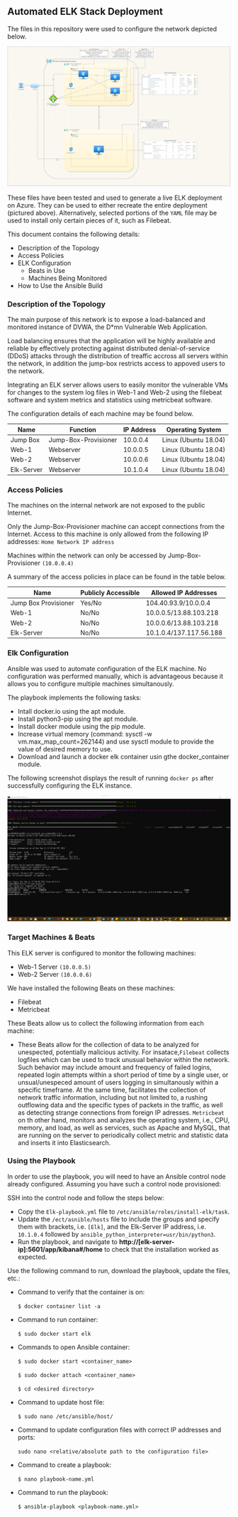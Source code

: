 ## Automated ELK Stack Deployment

The files in this repository were used to configure the network depicted below.

![TODO: Update the path with the name of your diagram](Images/Cloud-Infrastructure-Diagram.drawio.png)


These files have been tested and used to generate a live ELK deployment on Azure. They can be used to either recreate the entire deployment (pictured above). Alternatively, selected portions of the `YAML` file may be used to install only certain pieces of it, such as Filebeat.

This document contains the following details:
- Description of the Topology
- Access Policies
- ELK Configuration
  - Beats in Use
  - Machines Being Monitored
- How to Use the Ansible Build


### Description of the Topology

The main purpose of this network is to expose a load-balanced and monitored instance of DVWA, the D*mn Vulnerable Web Application.

Load balancing ensures that the application will be highly available and reliable by effectively protecting against distributed denial-of-service (DDoS) attacks through the distribution of treaffic accross all servers within the network, in addition the jump-box restricts access to appoved users to the network.

Integrating an ELK server allows users to easily monitor the vulnerable VMs for changes to the system log files in Web-1 and Web-2 using the filebeat software and system metrics and statistics using metricbeat software.

The configuration details of each machine may be found below.

| Name                   | Function              | IP Address              | Operating System    |
|------------------------|-----------------------|-------------------------|---------------------|
| Jump Box               |Jump-Box-Provisioner   | 10.0.0.4                | Linux (Ubuntu 18.04)|
| Web-1                  |Webserver              | 10.0.0.5                | Linux (Ubuntu 18.04)|
| Web-2                  |Webserver              | 10.0.0.6                | Linux (Ubuntu 18.04)|
| Elk-Server             |Webserver              | 10.1.0.4                | Linux (Ubuntu 18.04)|


### Access Policies

The machines on the internal network are not exposed to the public Internet. 

Only the Jump-Box-Provisioner machine can accept connections from the Internet. Access to this machine is only allowed from the following IP addresses: `Home Network IP address`

Machines within the network can only be accessed by Jump-Box-Provisioner `(10.0.0.4)`

A summary of the access policies in place can be found in the table below.

| Name                 | Publicly Accessible    | Allowed IP Addresses      |
|----------------------|------------------------|---------------------------|
| Jump Box Provisioner | Yes/No                 | 104.40.93.9/10.0.0.4      |
| Web-1                | No/No                  | 10.0.0.5/13.88.103.218    |
| Web-2                | No/No                  | 10.0.0.6/13.88.103.218    |
| Elk-Server           | No/No                  | 10.1.0.4/137.117.56.188   |


### Elk Configuration

Ansible was used to automate configuration of the ELK machine. No configuration was performed manually, which is advantageous because it allows you to configure multiple machines simultanously. 

The playbook implements the following tasks:

- Intall docker.io using the apt module.
- Install python3-pip using the apt module.
- Install docker module using the pip module.
- Increase virtual memory (command: sysctl -w vm.max_map_count=262144) and use sysctl module to provide the value of desired memory to use.
- Download and launch a docker elk container usin gthe docker_container module.

The following screenshot displays the result of running `docker ps` after successfully configuring the ELK instance.

![TODO: Update the path with the name of your screenshot of docker ps output](Images/docker_ps_outdput.jpg)


### Target Machines & Beats
This ELK server is configured to monitor the following machines:

- Web-1 Server `(10.0.0.5)`
- Web-2 Server `(10.0.0.6)`

We have installed the following Beats on these machines:
- Filebeat
- Metricbeat

These Beats allow us to collect the following information from each machine:
- These Beats allow for the collection of data to be analyzed for unespected, potentially malicious activity. For insatace,`Filebeat` collects logfiles which can be used to track unusual behavior within the network. Such behavior may include amount and frequency of failed logins, repeated login attempts within a short period of time by a single user, or unsual/unespeced amount of users logging in simultanously within a specific timeframe. At the same time, facilitates the collection of network traffic information, including but not limited to, a rushing outflowing data and the specific types of packets in the traffic, as well as detecting strange connections from foreign IP adresses. `Metricbeat` on th other hand, monitors and analyzes the operating system, i.e., CPU, memory, and load, as well as services, such as Apache and MySQL, that are running on the server to periodically collect metric and statistic data and inserts it into Elasticsearch.


### Using the Playbook
In order to use the playbook, you will need to have an Ansible control node already configured. Assuming you have such a control node provisioned: 

SSH into the control node and follow the steps below:
- Copy the `Elk-playbook.yml` file to `/etc/ansible/roles/install-elk/task`.
- Update the `/ect/asnible/hosts` file to include the groups and specify them with brackets, i.e. `[Elk]`, and the Elk-Server IP address, i.e. `10.1.0.4` followed by `ansible_python_interpreter=usr/bin/python3`.
- Run the playbook, and navigate to __http://[elk-server-ip]:5601/app/kibana#/home__ to check that the installation worked as expected.

Use the following command to run, download the playbook, update the files, etc.:

- Command to verify that the container is on:
    
     `$ docker container list -a` 

- Command to run container:
    
     `$ sudo docker start elk`

- Commands to open Ansible container:
    
     `$ sudo docker start <container_name>`
    
     `$ sudo docker attach <container_name>`
    
     `$ cd <desired directory>`

- Command to update host file:
   
     `$ sudo nano /etc/ansible/host/`

- Command to update configuration files with correct IP addresses and ports:
    
     `sudo nano <relative/absolute path to the configuration file>`

- Command to create a playbook:
    
     `$ nano playbook-name.yml`

- Command to run the playbook:
   
     `$ ansible-playbook <playbook-name.yml>`
